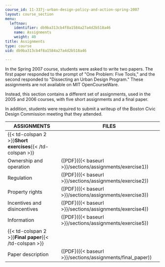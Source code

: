 ```yaml
---
course_id: 11-337j-urban-design-policy-and-action-spring-2007
layout: course_section
menu:
  leftnav:
    identifier: db9ba313cb4f8a1584a27a4d2b518a46
    name: Assignments
    weight: 40
title: Assignments
type: course
uid: db9ba313cb4f8a1584a27a4d2b518a46

---
```


In the Spring 2007 course, students were asked to write two papers. The first paper responded to the prompt of "One Problem: Five Tools," and the second responded to "Dissecting an Urban Design Program." These assignments are not available on MIT OpenCourseWare.

Instead, this section contains a different set of assignments, used in the 2005 and 2006 courses, with five short assignments and a final paper.

In addition, students were required to submit a writeup of the Boston Civic Design Commission meeting that they attended.

| ASSIGNMENTS | FILES |
| --- | --- |
| {{< td-colspan 2 >}}**Short exercises**{{< /td-colspan >}} ||
| Ownership and operation | ([PDF]({{< baseurl >}}/sections/assignments/exercise1)) |
| Regulation | ([PDF]({{< baseurl >}}/sections/assignments/exercise2)) |
| Property rights | ([PDF]({{< baseurl >}}/sections/assignments/exercise3)) |
| Incentives and disincentives | ([PDF]({{< baseurl >}}/sections/assignments/exercise4)) |
| Information | ([PDF]({{< baseurl >}}/sections/assignments/exercise5)) |
| {{< td-colspan 2 >}}**Final paper**{{< /td-colspan >}} ||
| Paper description | ([PDF]({{< baseurl >}}/sections/assignments/final_paper))